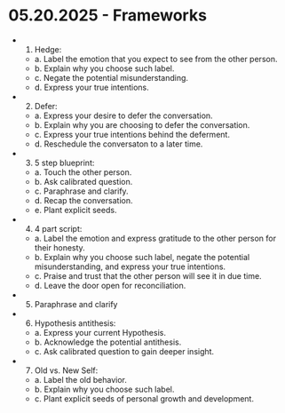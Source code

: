 # 05.20.2025 - Frameworks

- 1. Hedge:
    - a. Label the emotion that you expect to see from the other person.
    - b. Explain why you choose such label.
    - c. Negate the potential misunderstanding.
    - d. Express your true intentions.

- 2. Defer:
    - a. Express your desire to defer the conversation.
    - b. Explain why you are choosing to defer the conversation.
    - c. Express your true intentions behind the deferment.
    - d. Reschedule the conversaton to a later time.

- 3. 5 step blueprint:
    - a. Touch the other person.
    - b. Ask calibrated question.
    - c. Paraphrase and clarify.
    - d. Recap the conversation.
    - e. Plant explicit seeds.

- 4. 4 part script:
    - a. Label the emotion and express gratitude to the other person for their honesty.
    - b. Explain why you choose such label, negate the potential misunderstanding, and express your true intentions.
    - c. Praise and trust that the other person will see it in due time.
    - d. Leave the door open for reconciliation.

- 5. Paraphrase and clarify

- 6. Hypothesis antithesis:
    - a. Express your current Hypothesis.
    - b. Acknowledge the potential antithesis.
    - c. Ask calibrated question to gain deeper insight.

- 7. Old vs. New Self:
    - a. Label the old behavior.
    - b. Explain why you choose such label.
    - c. Plant explicit seeds of personal growth and development.
